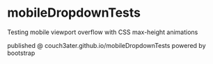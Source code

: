 # mobileDropdownTests
Testing mobile viewport overflow with CSS max-height animations

published @ couch3ater.github.io/mobileDropdownTests
powered by bootstrap
